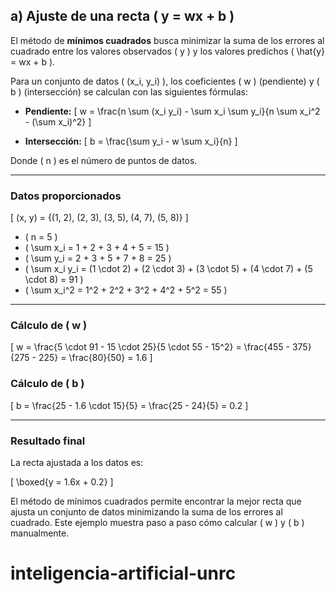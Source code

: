 ## a) Ajuste de una recta \( y = wx + b \)

El método de **mínimos cuadrados** busca minimizar la suma de los errores al cuadrado entre los valores observados \( y \) y los valores predichos \( \hat{y} = wx + b \).

Para un conjunto de datos \( (x_i, y_i) \), los coeficientes \( w \) (pendiente) y \( b \) (intersección) se calculan con las siguientes fórmulas:

- **Pendiente:**
  \[
  w = \frac{n \sum (x_i y_i) - \sum x_i \sum y_i}{n \sum x_i^2 - (\sum x_i)^2}
  \]

- **Intersección:**
  \[
  b = \frac{\sum y_i - w \sum x_i}{n}
  \]

Donde \( n \) es el número de puntos de datos.

---

### Datos proporcionados

\[
(x, y) = \{(1, 2), (2, 3), (3, 5), (4, 7), (5, 8)\}
\]

- \( n = 5 \)
- \( \sum x_i = 1 + 2 + 3 + 4 + 5 = 15 \)
- \( \sum y_i = 2 + 3 + 5 + 7 + 8 = 25 \)
- \( \sum x_i y_i = (1 \cdot 2) + (2 \cdot 3) + (3 \cdot 5) + (4 \cdot 7) + (5 \cdot 8) = 91 \)
- \( \sum x_i^2 = 1^2 + 2^2 + 3^2 + 4^2 + 5^2 = 55 \)

---

### Cálculo de \( w \)

\[
w = \frac{5 \cdot 91 - 15 \cdot 25}{5 \cdot 55 - 15^2} = \frac{455 - 375}{275 - 225} = \frac{80}{50} = 1.6
\]

### Cálculo de \( b \)

\[
b = \frac{25 - 1.6 \cdot 15}{5} = \frac{25 - 24}{5} = 0.2
\]

---

### Resultado final

La recta ajustada a los datos es:

\[
\boxed{y = 1.6x + 0.2}
\]

El método de mínimos cuadrados permite encontrar la mejor recta que ajusta un conjunto de datos minimizando la suma de los errores al cuadrado. Este ejemplo muestra paso a paso cómo calcular \( w \) y \( b \) manualmente.
# inteligencia-artificial-unrc
